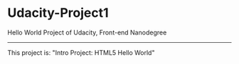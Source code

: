 # Udacity-Project1
Hello World Project of Udacity, Front-end Nanodegree
*******************************************************

This project is: "Intro Project: HTML5 Hello World"
